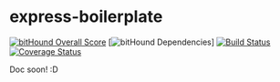 # express-boilerplate

[![bitHound Overall Score](https://www.bithound.io/github/erickbelfy/express-boilerplate/badges/score.svg)](https://www.bithound.io/github/erickbelfy/express-boilerplate) 
[![bitHound Dependencies](https://www.bithound.io/github/erickbelfy/express-boilerplate/badges/dependencies.svg)] 
[![Build Status](https://travis-ci.org/erickbelfy/express-boilerplate.svg?branch=master)](https://travis-ci.org/erickbelfy/express-boilerplate) 
[![Coverage Status](https://coveralls.io/repos/github/erickbelfy/express-boilerplate/badge.svg?branch=master)](https://coveralls.io/github/erickbelfy/express-boilerplate?branch=master)

Doc soon! :D
